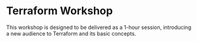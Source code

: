 # Terraform Workshop

This workshop is designed to be delivered as a 1-hour session, introducing a new audience
to Terraform and its basic concepts.